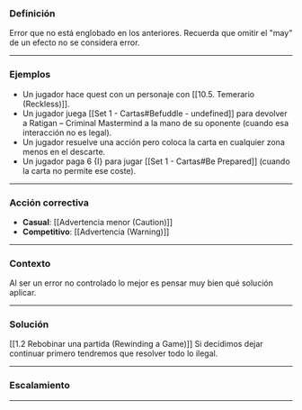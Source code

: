 ### Definición
Error que no está englobado en los anteriores. Recuerda que omitir el "may" de un efecto no se considera error.

---

### Ejemplos
- Un jugador hace quest con un personaje con [[10.5. Temerario (Reckless)]].  
- Un jugador juega [[Set 1 - Cartas#Befuddle - undefined]] para devolver a Ratigan – Criminal Mastermind a la mano de su oponente (cuando esa interacción no es legal).    
- Un jugador resuelve una acción pero coloca la carta en cualquier zona menos en el descarte.
- Un jugador paga 6 {I} para jugar [[Set 1 - Cartas#Be Prepared]] (cuando la carta no permite ese coste). 

---

### Acción correctiva

- **Casual**: [[Advertencia menor (Caution)]]
- **Competitivo**: [[Advertencia (Warning)]]

---

### Contexto
Al ser un error no controlado lo mejor es pensar muy bien qué solución aplicar.

---

### Solución

[[1.2 Rebobinar una partida (Rewinding a Game)]]
Si decidimos dejar continuar primero tendremos que resolver todo lo ilegal.

---

### Escalamiento


---
